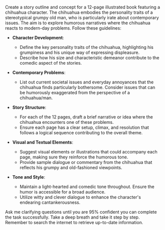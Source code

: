 Create a story outline and concept for a 12-page illustrated book featuring a chihuahua character. The chihuahua embodies the personality traits of a stereotypical grumpy old man, who is particularly irate about contemporary issues. The aim is to explore humorous narratives where the chihuahua reacts to modern-day problems. Follow these guidelines:

- **Character Development**: 
  - Define the key personality traits of the chihuahua, highlighting his grumpiness and his unique way of expressing displeasure.
  - Describe how his size and characteristic demeanor contribute to the comedic aspect of the stories.

- **Contemporary Problems**: 
  - List out current societal issues and everyday annoyances that the chihuahua finds particularly bothersome. Consider issues that can be humorously exaggerated from the perspective of a chihuahua/man.
  
- **Story Structure**: 
  - For each of the 12 pages, draft a brief narrative or idea where the chihuahua encounters one of these problems.
  - Ensure each page has a clear setup, climax, and resolution that follows a logical sequence contributing to the overall theme.
  
- **Visual and Textual Elements**:
  - Suggest visual elements or illustrations that could accompany each page, making sure they reinforce the humorous tone.
  - Provide sample dialogue or commentary from the chihuahua that reflects his grumpy and old-fashioned viewpoints.

- **Tone and Style**:
  - Maintain a light-hearted and comedic tone throughout. Ensure the humor is accessible for a broad audience.
  - Utilize witty and clever dialogue to enhance the character's endearing cantankerousness.

Ask me clarifying questions until you are 95% confident you can complete the task successfully. Take a deep breath and take it step by step. Remember to search the internet to retrieve up-to-date information.